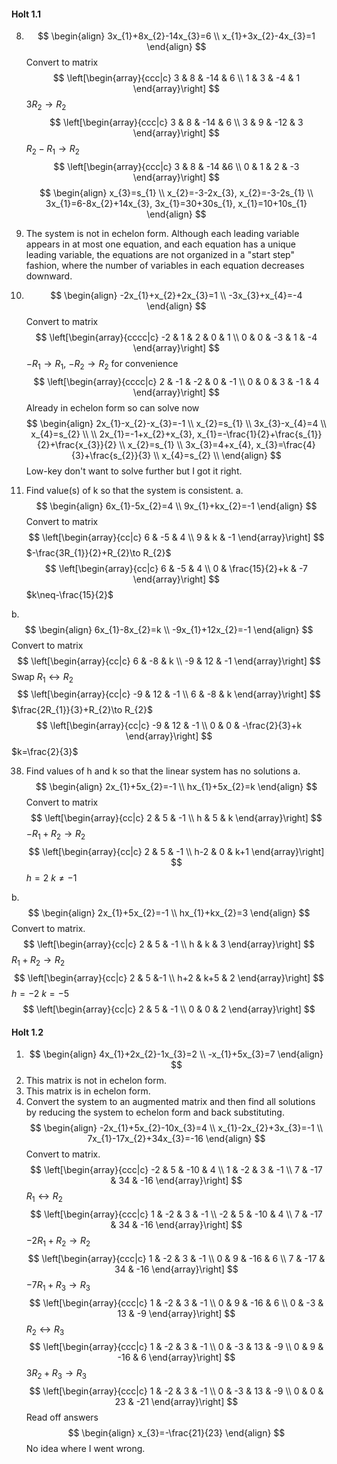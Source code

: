 
#### Holt 1.1

8. $$
\begin{align}
3x_{1}+8x_{2}-14x_{3}=6  \\
x_{1}+3x_{2}-4x_{3}=1
\end{align}
$$
Convert to matrix
$$
\left[\begin{array}{ccc|c}
3 & 8 & -14 & 6 \\
1 & 3 & -4 & 1
\end{array}\right]
$$
$3R_{2}\to R_{2}$
$$
\left[\begin{array}{ccc|c}
3 & 8 & -14 & 6 \\
3 & 9 & -12 & 3
\end{array}\right]
$$
$R_{2}-R_{1}\to R_{2}$
$$
\left[\begin{array}{ccc|c}
3 & 8 & -14 &6 \\
0 & 1 & 2 & -3
\end{array}\right]
$$
$$
\begin{align}
x_{3}=s_{1} \\
x_{2}=-3-2x_{3}, x_{2}=-3-2s_{1} \\
3x_{1}=6-8x_{2}+14x_{3}, 3x_{1}=30+30s_{1}, x_{1}=10+10s_{1}
\end{align}
$$
18. The system is not in echelon form. Although each leading variable appears in at most one equation, and each equation has a unique leading variable, the equations are not organized in a "start step" fashion, where the number of variables in each equation decreases downward. 
29. $$
\begin{align}
-2x_{1}+x_{2}+2x_{3}=1 \\
-3x_{3}+x_{4}=-4
\end{align}
$$
Convert to matrix
$$
\left[\begin{array}{cccc|c}
-2 & 1 & 2 & 0 & 1 \\
0 & 0 & -3 & 1 & -4
\end{array}\right]
$$
$-R_{1}\to R_{1}$, $-R_{2}\to R_{2}$ for convenience
$$
\left[\begin{array}{cccc|c}
2 & -1 & -2 & 0 & -1 \\
0 & 0 & 3 & -1 & 4
\end{array}\right]
$$
Already in echelon form so can solve now
$$
\begin{align}
2x_{1}-x_{2}-x_{3}=-1 \\
x_{2}=s_{1} \\
3x_{3}-x_{4}=4 \\
x_{4}=s_{2} \\
 \\
2x_{1}=-1+x_{2}+x_{3}, x_{1}=-\frac{1}{2}+\frac{s_{1}}{2}+\frac{x_{3}}{2} \\
x_{2}=s_{1} \\
3x_{3}=4+x_{4}, x_{3}=\frac{4}{3}+\frac{s_{2}}{3} \\
x_{4}=s_{2} \\
\end{align}
$$
Low-key don't want to solve further but I got it right.

37. Find value(s) of k so that the system is consistent.
a.
$$
\begin{align}
6x_{1}-5x_{2}=4 \\
9x_{1}+kx_{2}=-1
\end{align}
$$
Convert to matrix
$$
\left[\begin{array}{cc|c}
6 & -5 & 4 \\
9 & k & -1
\end{array}\right]
$$
$-\frac{3R_{1}}{2}+R_{2}\to R_{2}$
$$
\left[\begin{array}{cc|c}
6 & -5 & 4 \\
0 & \frac{15}{2}+k & -7
\end{array}\right]
$$
$k\neq-\frac{15}{2}$

b.
$$
\begin{align}
6x_{1}-8x_{2}=k \\
-9x_{1}+12x_{2}=-1
\end{align}
$$
Convert to matrix
$$
\left[\begin{array}{cc|c}
6 & -8 & k \\
-9 & 12 & -1
\end{array}\right]
$$
Swap $R_{1}\leftrightarrow R_{2}$
$$
\left[\begin{array}{cc|c}
-9 & 12 & -1 \\
6 & -8 & k
\end{array}\right]
$$
$\frac{2R_{1}}{3}+R_{2}\to R_{2}$
$$
\left[\begin{array}{cc|c}
-9 & 12 & -1 \\
0 & 0 & -\frac{2}{3}+k
\end{array}\right]
$$
$k=\frac{2}{3}$

38. Find values of h and k so that the linear system has no solutions
a.
$$
\begin{align}
2x_{1}+5x_{2}=-1 \\
hx_{1}+5x_{2}=k
\end{align}
$$
Convert to matrix
$$
\left[\begin{array}{cc|c}
2 & 5 & -1 \\
h & 5 & k
\end{array}\right]
$$
$-R_{1}+R_{2}\to R_{2}$
$$
\left[\begin{array}{cc|c}
2 & 5 & -1 \\
h-2 & 0 & k+1
\end{array}\right]
$$
$h=2$
$k\neq-1$

b.
$$
\begin{align}
2x_{1}+5x_{2}=-1 \\
hx_{1}+kx_{2}=3
\end{align}
$$
Convert to matrix.
$$
\left[\begin{array}{cc|c}
2 & 5 & -1 \\
h & k & 3
\end{array}\right]
$$
$R_{1}+R_{2}\to R_{2}$
$$
\left[\begin{array}{cc|c}
2 & 5 &-1 \\
h+2 & k+5 & 2
\end{array}\right]
$$
$h=-2$
$k=-5$
$$
\left[\begin{array}{cc|c}
2 & 5 & -1 \\
0 & 0 & 2
\end{array}\right]
$$
#### Holt 1.2

1. $$
\begin{align}
4x_{1}+2x_{2}-1x_{3}=2 \\
-x_{1}+5x_{3}=7
\end{align}
$$
7. This matrix is not in echelon form.
9. This matrix is in echelon form.
21. Convert the system to an augmented matrix and then find all solutions by reducing the system to echelon form and back substituting.
$$
\begin{align}
-2x_{1}+5x_{2}-10x_{3}=4 \\
x_{1}-2x_{2}+3x_{3}=-1 \\
7x_{1}-17x_{2}+34x_{3}=-16
\end{align}
$$
Convert to matrix.
$$
\left[\begin{array}{ccc|c}
-2 & 5 & -10 & 4 \\
1 & -2 & 3 & -1 \\
7 & -17 & 34 & -16
\end{array}\right]
$$
$R_{1}\leftrightarrow R_{2}$
$$
\left[\begin{array}{ccc|c}
1 & -2 & 3 & -1 \\
-2 & 5 & -10 & 4 \\
7 & -17 & 34 & -16
\end{array}\right]
$$
$-2R_{1}+R_{2}\to R_{2}$
$$
\left[\begin{array}{ccc|c}
1 & -2 & 3 & -1 \\
0 & 9 & -16 & 6 \\
7 & -17 & 34 & -16
\end{array}\right]
$$
$-7R_{1}+R_{3}\to R_{3}$
$$
\left[\begin{array}{ccc|c}
1 & -2 & 3 & -1 \\
0 & 9 & -16 & 6 \\
0 & -3 & 13 & -9
\end{array}\right]
$$
$R_{2}\leftrightarrow R_{3}$
$$
\left[\begin{array}{ccc|c}
1 & -2 & 3 & -1 \\
0 & -3 & 13 & -9 \\
0 & 9 & -16 & 6
\end{array}\right]
$$
$3R_{2}+R_{3}\to R_{3}$
$$
\left[\begin{array}{ccc|c}
1 & -2 & 3 & -1 \\
0 & -3 & 13 & -9 \\
0 & 0 & 23 & -21
\end{array}\right]
$$
Read off answers
$$
\begin{align}
x_{3}=-\frac{21}{23}
\end{align}
$$
No idea where I went wrong.